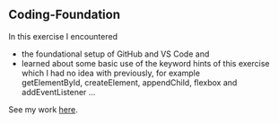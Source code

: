 ## Coding-Foundation

In this exercise I encountered
- the foundational setup of GitHub and VS Code
and
- learned about some basic use of the keyword hints of this exercise which I had no idea with previously, for example getElementById, createElement, appendChild, flexbox and addEventListener
...

See my work [here](https://liuliulexie.github.io/cdv-student/coding-exercises/placeholder/coding-foundation/). 